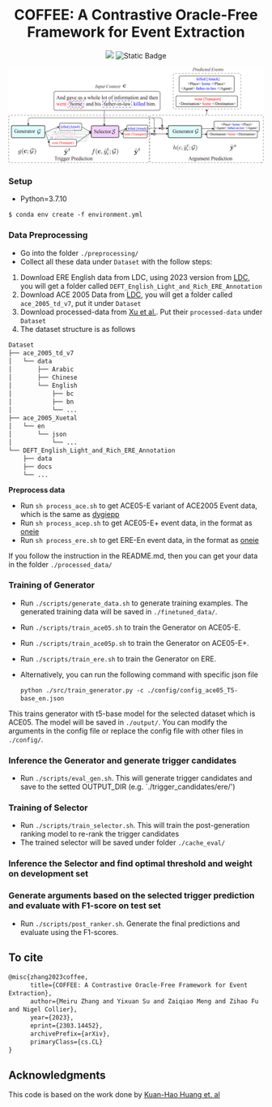 # <div align="center">COFFEE: A Contrastive Oracle-Free Framework for Event Extraction<div>

<div align="center">
<a href="https://arxiv.org/abs/2303.14452" target="_blank"><img src=https://img.shields.io/badge/arXiv-b5212f.svg?logo=arxiv></a>
<a><img alt="Static Badge" src="https://img.shields.io/badge/made_with-Python-blue"></a>
</div>

<p align="center">
<img src="assets/main_figure.png">
</p>


### Setup

  - Python=3.7.10
  ```
  $ conda env create -f environment.yml
  ```

### Data Preprocessing
- Go into the folder `./preprocessing/`
- Collect all these data under `Dataset` with the follow steps:
1. Download ERE English data from LDC, using 2023 version from [LDC](https://catalog.ldc.upenn.edu/LDC2023T04), you will get a folder called `DEFT_English_Light_and_Rich_ERE_Annotation`
2. Download ACE 2005 Data from [LDC](https://catalog.ldc.upenn.edu/LDC2006T06), you will get a folder called `ace_2005_td_v7`, put it under `Dataset`
3. Download processed-data from [Xu et al.](https://github.com/fe1ixxu/Gradual-Finetune/tree/master/dygiepp/data/ace-event/processed-data). Put their `processed-data` under `Dataset`
4. The dataset structure is as follows

```
Dataset
├── ace_2005_td_v7
│   └── data
│       ├── Arabic
│       ├── Chinese
│       └── English
│           ├── bc
│           ├── bn
│           └── ...
├── ace_2005_Xuetal
│   └── en
│       └── json
│           └── ...
└── DEFT_English_Light_and_Rich_ERE_Annotation
    ├── data
    ├── docs
    └── ...

```

**Preprocess data**
- Run `sh process_ace.sh` to get ACE05-E variant of ACE2005 Event data, which is the same as [dygiepp](https://arxiv.org/pdf/1909.03546.pdf)
- Run `sh process_acep.sh` to get ACE05-E+ event data, in the format as [oneie](https://aclanthology.org/2020.acl-main.713.pdf)
- Run `sh process_ere.sh` to get ERE-En event data, in the format as [oneie](https://aclanthology.org/2020.acl-main.713.pdf)

If you follow the instruction in the README.md, then you can get your data in the folder `./processed_data/`


### Training of Generator

- Run `./scripts/generate_data.sh` to generate training examples. The generated training data will be saved in `./finetuned_data/`.

- Run `./scripts/train_ace05.sh` to train the Generator on ACE05-E.
- Run `./scripts/train_ace05p.sh` to train the Generator on ACE05-E+.
- Run `./scripts/train_ere.sh` to train the Generator on ERE.

- Alternatively, you can run the following command with specific json file
  ```
  python ./src/train_generator.py -c ./config/config_ace05_T5-base_en.json
  ```
  
This trains generator with t5-base model for the selected dataset which is ACE05. The model will be saved in `./output/`.
You can modify the arguments in the config file or replace the config file with other files in `./config/`.
 

### Inference the Generator and generate trigger candidates

- Run `./scripts/eval_gen.sh`. This will generate trigger candidates and save to the setted OUTPUT_DIR (e.g. `./trigger_candidates/ere/')

### Training of Selector
- Run `./scripts/train_selector.sh`. This will train the post-generation ranking model to re-rank the trigger candidates
- The trained selector will be saved under folder `./cache_eval/`

### Inference the Selector and find optimal threshold and weight on development set


### Generate arguments based on the selected trigger prediction and evaluate with F1-score on test set
- Run `./scripts/post_ranker.sh`. Generate the final predictions and evaluate using the F1-scores.

## To cite
```
@misc{zhang2023coffee,
      title={COFFEE: A Contrastive Oracle-Free Framework for Event Extraction}, 
      author={Meiru Zhang and Yixuan Su and Zaiqiao Meng and Zihao Fu and Nigel Collier},
      year={2023},
      eprint={2303.14452},
      archivePrefix={arXiv},
      primaryClass={cs.CL}
}
```

## Acknowledgments

This code is based on the work done by [Kuan-Hao Huang et. al ](https://github.com/PlusLabNLP/X-Gear)


